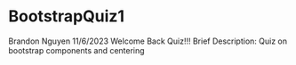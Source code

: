 # BootstrapQuiz1
Brandon Nguyen
11/6/2023
Welcome Back Quiz!!!
Brief Description: Quiz on bootstrap components and centering

